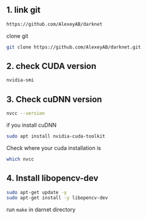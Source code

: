 ## 1. link git
```bash
https://github.com/AlexeyAB/darknet
```
clone git
```bash
git clone https://github.com/AlexeyAB/darknet.git
```
## 2. check CUDA version
```bash
nvidia-smi
```
## 3. Check cuDNN version
```bash
nvcc --version
```
if you install cuDNN
```bash
sudo apt install nvidia-cuda-toolkit
```
Check where your cuda installation is
```bash
which nvcc
```
## 4. Install libopencv-dev
```bash
sudo apt-get update -y
sudo apt-get install -y libopencv-dev
```
run ``` make ``` in darnet directory
